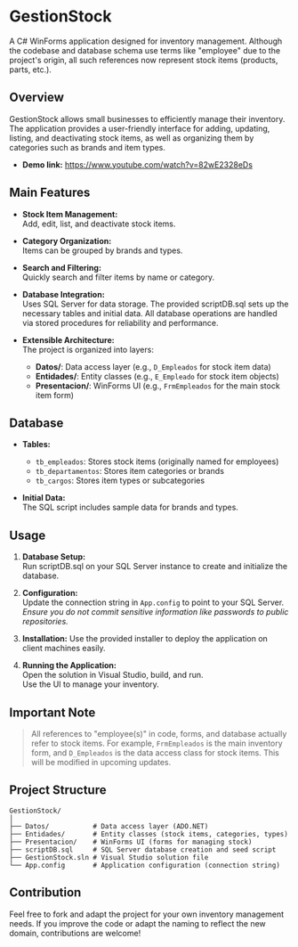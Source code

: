# GestionStock

A C# WinForms application designed for inventory management. Although the codebase and database schema use terms like "employee" due to the project's origin, all such references now represent stock items (products, parts, etc.).

## Overview

GestionStock allows small businesses to efficiently manage their inventory. The application provides a user-friendly interface for adding, updating, listing, and deactivating stock items, as well as organizing them by categories such as brands and item types.

- **Demo link:**
  https://www.youtube.com/watch?v=82wE2328eDs

## Main Features

- **Stock Item Management:**  
  Add, edit, list, and deactivate stock items.

- **Category Organization:**  
  Items can be grouped by brands and types.

- **Search and Filtering:**  
  Quickly search and filter items by name or category.

- **Database Integration:**  
  Uses SQL Server for data storage. The provided scriptDB.sql sets up the necessary tables and initial data. All database operations are handled via stored procedures for reliability and performance.

- **Extensible Architecture:**  
  The project is organized into layers:  
  - **Datos/**: Data access layer (e.g., `D_Empleados` for stock item data)  
  - **Entidades/**: Entity classes (e.g., `E_Empleado` for stock item objects)  
  - **Presentacion/**: WinForms UI (e.g., `FrmEmpleados` for the main stock item form)

## Database

- **Tables:**  
  - `tb_empleados`: Stores stock items (originally named for employees)  
  - `tb_departamentos`: Stores item categories or brands  
  - `tb_cargos`: Stores item types or subcategories

- **Initial Data:**  
  The SQL script includes sample data for brands and types.

## Usage

1. **Database Setup:**  
   Run scriptDB.sql on your SQL Server instance to create and initialize the database.

2. **Configuration:**  
   Update the connection string in `App.config` to point to your SQL Server.  
   _Ensure you do not commit sensitive information like passwords to public repositories._

3. **Installation:**
    Use the provided installer to deploy the application on client machines easily.

4. **Running the Application:**  
   Open the solution in Visual Studio, build, and run.  
   Use the UI to manage your inventory.

## Important Note

> All references to "employee(s)" in code, forms, and database actually refer to stock items. For example, `FrmEmpleados` is the main inventory form, and `D_Empleados` is the data access class for stock items. This will be modified in upcoming updates.

## Project Structure

```
GestionStock/
│
├── Datos/           # Data access layer (ADO.NET)
├── Entidades/       # Entity classes (stock items, categories, types)
├── Presentacion/    # WinForms UI (forms for managing stock)
├── scriptDB.sql     # SQL Server database creation and seed script
├── GestionStock.sln # Visual Studio solution file
└── App.config       # Application configuration (connection string)
```

## Contribution

Feel free to fork and adapt the project for your own inventory management needs. If you improve the code or adapt the naming to reflect the new domain, contributions are welcome!

